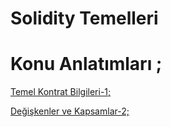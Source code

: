 # Solidity Temelleri
 
# Konu Anlatımları ;
[Temel Kontrat Bilgileri-1;](https://github.com/umaysafak/Solidity-Temeller/blob/main/Temel%20Kontrat%20Bilgileri-1)

[Değişkenler ve Kapsamlar-2;](https://github.com/umaysafak/Solidity-Temeller/blob/main/Değişkenler%20ve%20Kapsamlar%202)
  
